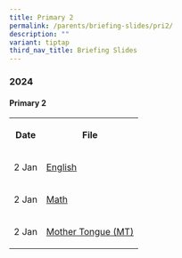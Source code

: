 ```yaml
---
title: Primary 2
permalink: /parents/briefing-slides/pri2/
description: ""
variant: tiptap
third_nav_title: Briefing Slides
---
```

<h3><strong>2024</strong></h3>
<h4><strong>Primary 2</strong></h4>
<table style="minWidth: 50px">
<colgroup>
<col>
<col>
</colgroup>
<tbody>
<tr>
<th rowspan="1" colspan="1">
<p>Date</p>
</th>
<th rowspan="1" colspan="1">
<p>File</p>
</th>
</tr>
<tr>
<td rowspan="1" colspan="1">
<p>2 Jan</p>
</td>
<td rowspan="1" colspan="1">
<p><a href="/files/Briefing Slides 2025/Pri 2/P2_EL_Curriculum_2025.pdf" rel="noopener nofollow" target="_blank">English</a>
</p>
</td>
</tr>
<tr>
<td rowspan="1" colspan="1">
<p>2 Jan</p>
</td>
<td rowspan="1" colspan="1">
<p><a href="/files/Briefing Slides 2025/Pri 2/P2_Math_Curriculum_Briefing_2025.pdf" rel="noopener nofollow" target="_blank">Math</a>
</p>
</td>
</tr>
<tr>
<td rowspan="1" colspan="1">
<p>2 Jan</p>
</td>
<td rowspan="1" colspan="1">
<p><a href="/files/Briefing Slides 2025/Pri 2/P2_MT_curriculum_briefing_2025.pdf" rel="noopener nofollow" target="_blank">Mother Tongue (MT)</a>
</p>
</td>
</tr>
</tbody>
</table>
<p></p>